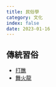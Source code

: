 ```yaml
---
title: 民俗學
category: 文化
index: false
date: 2023-01-16
---
```

## 傳統習俗
- [打醮](jiao-festival/README.md)
- [舞火龍](fire-dragon-dance.md)